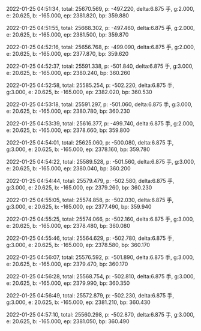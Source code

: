 2022-01-25 04:51:34, total: 25670.569, p: -497.220, delta:6.875 手, g:2.000, e: 20.625, b: -165.000, ep: 2381.820, bp: 359.880

2022-01-25 04:51:55, total: 25668.302, p: -497.460, delta:6.875 手, g:2.000, e: 20.625, b: -165.000, ep: 2381.500, bp: 359.870

2022-01-25 04:52:16, total: 25656.768, p: -499.090, delta:6.875 手, g:2.000, e: 20.625, b: -165.000, ep: 2377.870, bp: 359.620

2022-01-25 04:52:37, total: 25591.338, p: -501.840, delta:6.875 手, g:3.000, e: 20.625, b: -165.000, ep: 2380.240, bp: 360.260

2022-01-25 04:52:58, total: 25585.254, p: -502.220, delta:6.875 手, g:3.000, e: 20.625, b: -165.000, ep: 2382.020, bp: 360.530

2022-01-25 04:53:18, total: 25591.297, p: -501.060, delta:6.875 手, g:3.000, e: 20.625, b: -165.000, ep: 2380.780, bp: 360.230

2022-01-25 04:53:39, total: 25616.377, p: -499.740, delta:6.875 手, g:2.000, e: 20.625, b: -165.000, ep: 2378.660, bp: 359.800

2022-01-25 04:54:01, total: 25625.060, p: -500.080, delta:6.875 手, g:3.000, e: 20.625, b: -165.000, ep: 2378.160, bp: 359.780

2022-01-25 04:54:22, total: 25589.528, p: -501.560, delta:6.875 手, g:3.000, e: 20.625, b: -165.000, ep: 2380.040, bp: 360.200

2022-01-25 04:54:44, total: 25579.479, p: -502.580, delta:6.875 手, g:3.000, e: 20.625, b: -165.000, ep: 2379.260, bp: 360.230

2022-01-25 04:55:05, total: 25574.858, p: -502.030, delta:6.875 手, g:3.000, e: 20.625, b: -165.000, ep: 2377.490, bp: 359.940

2022-01-25 04:55:25, total: 25574.066, p: -502.160, delta:6.875 手, g:3.000, e: 20.625, b: -165.000, ep: 2378.480, bp: 360.080

2022-01-25 04:55:46, total: 25564.629, p: -502.780, delta:6.875 手, g:3.000, e: 20.625, b: -165.000, ep: 2378.580, bp: 360.170

2022-01-25 04:56:07, total: 25576.592, p: -501.890, delta:6.875 手, g:3.000, e: 20.625, b: -165.000, ep: 2379.470, bp: 360.170

2022-01-25 04:56:28, total: 25568.754, p: -502.810, delta:6.875 手, g:3.000, e: 20.625, b: -165.000, ep: 2379.990, bp: 360.350

2022-01-25 04:56:49, total: 25572.879, p: -502.230, delta:6.875 手, g:3.000, e: 20.625, b: -165.000, ep: 2381.210, bp: 360.430

2022-01-25 04:57:10, total: 25560.298, p: -502.870, delta:6.875 手, g:3.000, e: 20.625, b: -165.000, ep: 2381.050, bp: 360.490